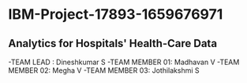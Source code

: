 # IBM-Project-17893-1659676971

## Analytics for Hospitals' Health-Care Data

   -TEAM LEAD : Dineshkumar S
   -TEAM MEMBER 01: Madhavan V
   -TEAM MEMBER 02: Megha V
   -TEAM MEMBER 03: Jothilakshmi S

